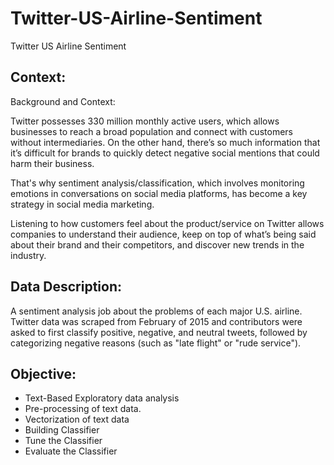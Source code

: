 # Twitter-US-Airline-Sentiment
Twitter US Airline Sentiment 

## **Context:**
Background and Context:

Twitter possesses 330 million monthly active users, which allows businesses to reach a broad population and connect with customers without intermediaries. On the other hand, there’s so much information that it’s difficult for brands to quickly detect negative social mentions that could harm their business.

That's why sentiment analysis/classification, which involves monitoring emotions in conversations on social media platforms, has become a key strategy in social media marketing.

Listening to how customers feel about the product/service on Twitter allows companies to understand their audience, keep on top of what’s being said about their brand and their competitors, and discover new trends in the industry.

## **Data Description:**

A sentiment analysis job about the problems of each major U.S. airline. Twitter data was scraped from February of 2015 and contributors were asked to first classify positive, negative, and neutral tweets, followed by categorizing negative reasons (such as "late flight" or "rude service").

## **Objective:**
* Text-Based Exploratory data analysis
* Pre-processing of text data.
* Vectorization of text data
* Building Classifier
* Tune the Classifier
* Evaluate the Classifier

